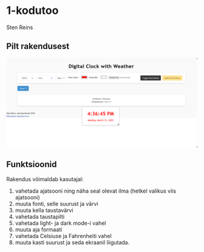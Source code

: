 # 1-kodutoo
Sten Reins

## Pilt rakendusest

![pilt rakendusest](rakendus.png)

## Funktsioonid

Rakendus võimaldab kasutajal:
1. vahetada ajatsooni ning näha seal olevat ilma (hetkel valikus viis ajatsooni)
1. muuta fonti, selle suurust ja värvi
1. muuta kella taustavärvi
1. vahetada taustapilti
1. vahetada light- ja dark mode-i vahel
1. muuta aja formaati
1. vahetada Celsiuse ja Fahrenheiti vahel
1. muuta kasti suurust ja seda ekraanil liigutada.
